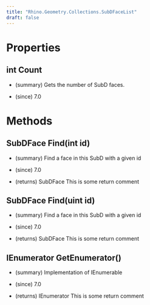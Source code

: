 ```yaml
---
title: "Rhino.Geometry.Collections.SubDFaceList"
draft: false
---
```


# Properties
## int Count
- (summary) 
     Gets the number of SubD faces.
     
- (since) 7.0
# Methods
## SubDFace Find(int id)
- (summary) 
     Find a face in this SubD with a given id
     
- (since) 7.0
- (returns) SubDFace This is some return comment
## SubDFace Find(uint id)
- (summary) 
     Find a face in this SubD with a given id
     
- (since) 7.0
- (returns) SubDFace This is some return comment
## IEnumerator<SubDFace> GetEnumerator()
- (summary) 
     Implementation of IEnumerable
     
- (since) 7.0
- (returns) IEnumerator<SubDFace> This is some return comment

